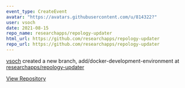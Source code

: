 ```yaml
---
event_type: CreateEvent
avatar: "https://avatars.githubusercontent.com/u/814322?"
user: vsoch
date: 2021-08-15
repo_name: researchapps/repology-updater
html_url: https://github.com/researchapps/repology-updater
repo_url: https://github.com/researchapps/repology-updater
---
```


<a href='https://github.com/vsoch' target='_blank'>vsoch</a> created a new branch, add/docker-development-environment at <a href='https://github.com/researchapps/repology-updater' target='_blank'>researchapps/repology-updater</a>

<a href='https://github.com/researchapps/repology-updater' target='_blank'>View Repository</a>